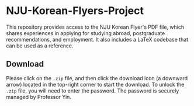 # NJU-Korean-Flyers-Project

This repository provides access to the NJU Korean Flyer's PDF file, which shares experiences in applying for studying abroad, postgraduate recommendations, and employment. It also includes a LaTeX codebase that can be used as a reference.

## Download

Please click on the `.zip` file, and then click the download icon (a downward arrow) located in the top-right corner to start the download. To unlock the `.zip` file, you will need to enter the password. The password is securely managed by Professor Yin.
